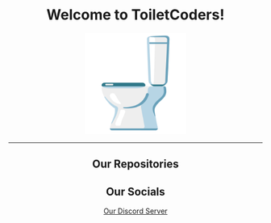 <h1 align="center">Welcome to ToiletCoders!</h1>
<div align="center">
  <img src="https://github.com/ToiletCoders/.github/blob/main/profile/images/toilet.png" width="200" />
</div>
<hr />
<h2 align="center">Our Repositories</h2>
<h2 align="center">Our Socials</h2>
<div align="center">
  <a href="">Our Discord Server</a>
</div>
